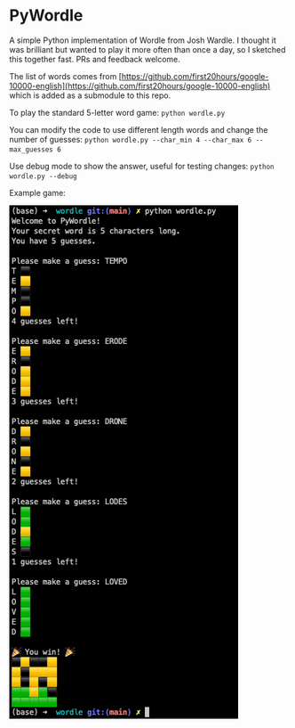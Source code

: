 # PyWordle

A simple Python implementation of Wordle from Josh Wardle. I thought it was brilliant but wanted to play it more often than once a day, so I sketched this together fast. PRs and feedback welcome.

The list of words comes from [https://github.com/first20hours/google-10000-english](https://github.com/first20hours/google-10000-english) which is added as a submodule to this repo.

To play the standard 5-letter word game:
`python wordle.py`

You can modify the code to use different length words and change the number of guesses:
`python wordle.py --char_min 4 --char_max 6 --max_guesses 6`

Use debug mode to show the answer, useful for testing changes:
`python wordle.py --debug`

Example game:

![Example Game](https://github.com/gaurav-scio/pywordle/blob/main/example.png?raw=true)